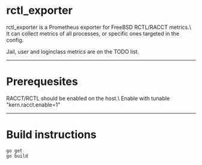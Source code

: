 # rctl_exporter

rctl_exporter is a Prometheus exporter for FreeBSD RCTL/RACCT metrics.\\ 
It can collect metrics of all processes, or specific ones targeted in the config.

Jail, user and loginclass metrics are on the TODO list.

- - - -

# Prerequesites

RACCT/RCTL should be enabled on the host.\\ 
Enable with tunable "kern.racct.enable=1"

- - - -

# Build instructions

```
go get
go build
```


